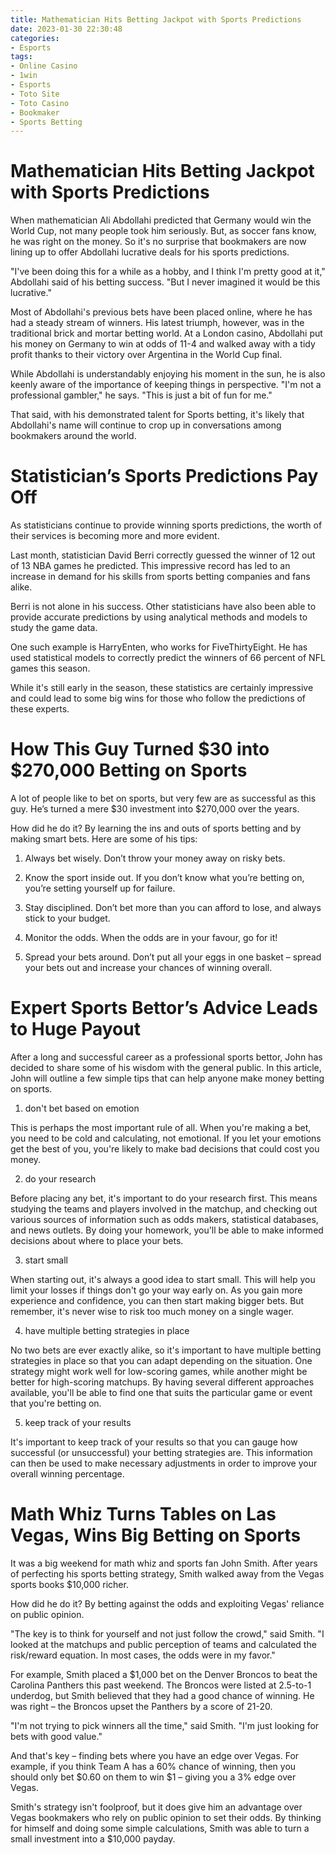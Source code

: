 ```yaml
---
title: Mathematician Hits Betting Jackpot with Sports Predictions
date: 2023-01-30 22:30:48
categories:
- Esports
tags:
- Online Casino
- 1win
- Esports
- Toto Site
- Toto Casino
- Bookmaker
- Sports Betting
---
```



#  Mathematician Hits Betting Jackpot with Sports Predictions


When mathematician Ali Abdollahi predicted that Germany would win the World Cup, not many people took him seriously. But, as soccer fans know, he was right on the money. So it's no surprise that bookmakers are now lining up to offer Abdollahi lucrative deals for his sports predictions.

"I've been doing this for a while as a hobby, and I think I'm pretty good at it," Abdollahi said of his betting success. "But I never imagined it would be this lucrative."

Most of Abdollahi's previous bets have been placed online, where he has had a steady stream of winners. His latest triumph, however, was in the traditional brick and mortar betting world. At a London casino, Abdollahi put his money on Germany to win at odds of 11-4 and walked away with a tidy profit thanks to their victory over Argentina in the World Cup final.

While Abdollahi is understandably enjoying his moment in the sun, he is also keenly aware of the importance of keeping things in perspective. "I'm not a professional gambler," he says. "This is just a bit of fun for me."

That said, with his demonstrated talent for Sports betting, it's likely that Abdollahi's name will continue to crop up in conversations among bookmakers around the world.

#  Statistician’s Sports Predictions Pay Off

As statisticians continue to provide winning sports predictions, the worth of their services is becoming more and more evident.

Last month, statistician David Berri correctly guessed the winner of 12 out of 13 NBA games he predicted. This impressive record has led to an increase in demand for his skills from sports betting companies and fans alike.

Berri is not alone in his success. Other statisticians have also been able to provide accurate predictions by using analytical methods and models to study the game data.

One such example is HarryEnten, who works for FiveThirtyEight. He has used statistical models to correctly predict the winners of 66 percent of NFL games this season.

While it's still early in the season, these statistics are certainly impressive and could lead to some big wins for those who follow the predictions of these experts.

#  How This Guy Turned $30 into $270,000 Betting on Sports

A lot of people like to bet on sports, but very few are as successful as this guy. He’s turned a mere $30 investment into $270,000 over the years.

How did he do it? By learning the ins and outs of sports betting and by making smart bets. Here are some of his tips:

1. Always bet wisely. Don’t throw your money away on risky bets.

2. Know the sport inside out. If you don’t know what you’re betting on, you’re setting yourself up for failure.

3. Stay disciplined. Don’t bet more than you can afford to lose, and always stick to your budget.

4. Monitor the odds. When the odds are in your favour, go for it!

5. Spread your bets around. Don’t put all your eggs in one basket – spread your bets out and increase your chances of winning overall.

#  Expert Sports Bettor’s Advice Leads to Huge Payout

After a long and successful career as a professional sports bettor, John has decided to share some of his wisdom with the general public. In this article, John will outline a few simple tips that can help anyone make money betting on sports.

1. don't bet based on emotion

This is perhaps the most important rule of all. When you're making a bet, you need to be cold and calculating, not emotional. If you let your emotions get the best of you, you're likely to make bad decisions that could cost you money.

2. do your research

Before placing any bet, it's important to do your research first. This means studying the teams and players involved in the matchup, and checking out various sources of information such as odds makers, statistical databases, and news outlets. By doing your homework, you'll be able to make informed decisions about where to place your bets.

3. start small

When starting out, it's always a good idea to start small. This will help you limit your losses if things don't go your way early on. As you gain more experience and confidence, you can then start making bigger bets. But remember, it's never wise to risk too much money on a single wager.

4. have multiple betting strategies in place

No two bets are ever exactly alike, so it's important to have multiple betting strategies in place so that you can adapt depending on the situation. One strategy might work well for low-scoring games, while another might be better for high-scoring matchups. By having several different approaches available, you'll be able to find one that suits the particular game or event that you're betting on.

5. keep track of your results

It's important to keep track of your results so that you can gauge how successful (or unsuccessful) your betting strategies are. This information can then be used to make necessary adjustments in order to improve your overall winning percentage.

#  Math Whiz Turns Tables on Las Vegas, Wins Big Betting on Sports

It was a big weekend for math whiz and sports fan John Smith. After years of perfecting his sports betting strategy, Smith walked away from the Vegas sports books $10,000 richer.

How did he do it? By betting against the odds and exploiting Vegas' reliance on public opinion.

"The key is to think for yourself and not just follow the crowd," said Smith. "I looked at the matchups and public perception of teams and calculated the risk/reward equation. In most cases, the odds were in my favor."

For example, Smith placed a $1,000 bet on the Denver Broncos to beat the Carolina Panthers this past weekend. The Broncos were listed at 2.5-to-1 underdog, but Smith believed that they had a good chance of winning. He was right – the Broncos upset the Panthers by a score of 21-20.

"I'm not trying to pick winners all the time," said Smith. "I'm just looking for bets with good value."

And that's key – finding bets where you have an edge over Vegas. For example, if you think Team A has a 60% chance of winning, then you should only bet $0.60 on them to win $1 – giving you a 3% edge over Vegas.

Smith's strategy isn't foolproof, but it does give him an advantage over Vegas bookmakers who rely on public opinion to set their odds. By thinking for himself and doing some simple calculations, Smith was able to turn a small investment into a $10,000 payday.
